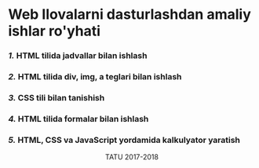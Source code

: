 <h1>Web Ilovalarni dasturlashdan amaliy ishlar ro'yhati</h1>
<h3><i>1.</i> HTML tilida jadvallar bilan ishlash</h3>
<h3><i>2.</i> HTML tilida div, img, a teglari bilan ishlash</h3>
<h3><i>3.</i> CSS tili bilan tanishish</h3>
<h3><i>4.</i> HTML tilida formalar bilan ishlash</h3>
<h3><i>5.</i> HTML, CSS va JavaScript yordamida kalkulyator yaratish</h3>
<p align="center">TATU 2017-2018</p>